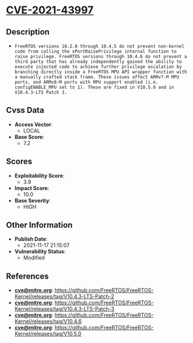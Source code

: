 
# [CVE-2021-43997](https://cve.mitre.org/cgi-bin/cvename.cgi?name=CVE-2021-43997)

## Description

- `FreeRTOS versions 10.2.0 through 10.4.5 do not prevent non-kernel code from calling the xPortRaisePrivilege internal function to raise privilege. FreeRTOS versions through 10.4.6 do not prevent a third party that has already independently gained the ability to execute injected code to achieve further privilege escalation by branching directly inside a FreeRTOS MPU API wrapper function with a manually crafted stack frame. These issues affect ARMv7-M MPU ports, and ARMv8-M ports with MPU support enabled (i.e. configENABLE_MPU set to 1). These are fixed in V10.5.0 and in V10.4.3-LTS Patch 3.`

## Cvss Data

- **Access Vector**:
  - LOCAL
- **Base Score**:
  - 7.2

## Scores

- **Exploitability Score**:
  - 3.9
- **Impact Score**:
  - 10.0
- **Base Severity**:
  - HIGH

## Other Information

- **Publish Date**:
  - 2021-11-17 21:15:07
- **Vulnerability Status**:
  - Modified

## References

- **cve@mitre.org**: https://github.com/FreeRTOS/FreeRTOS-Kernel/releases/tag/V10.4.3-LTS-Patch-2
- **cve@mitre.org**: https://github.com/FreeRTOS/FreeRTOS-Kernel/releases/tag/V10.4.3-LTS-Patch-3
- **cve@mitre.org**: https://github.com/FreeRTOS/FreeRTOS-Kernel/releases/tag/V10.4.6
- **cve@mitre.org**: https://github.com/FreeRTOS/FreeRTOS-Kernel/releases/tag/V10.5.0
